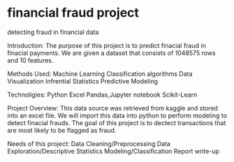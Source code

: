 # financial fraud project

detecting fraud in financial data


Introduction:
The purpose of this project is to predict finacial fraud in finacial payments. We are given a dataset that consists of 1048575 rows and 10 features.

Methods Used:
Machine Learning
Classification algorithms
Data Visualization
Infrential Statistics
Predictive Modeling

Technoligies:
Python
Excel
Pandas,Jupyter notebook
Scikit-Learn

Project Overview:
This data source was retrieved from kaggle and stored into an excel file. We will import this data into python to perform modeling to detect finacial frauds. The goal of this project is to dectect transactions that are most likely to be flagged as fraud.

Needs of this project:
Data Cleaning/Preprocessing
Data Exploration/Descriptive Statistics
Modeling/Classification
Report write-up
